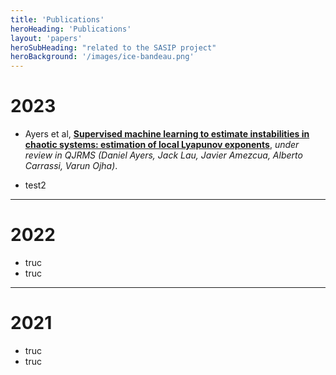 ```yaml
---
title: 'Publications'
heroHeading: 'Publications'
layout: 'papers'
heroSubHeading: "related to the SASIP project"
heroBackground: '/images/ice-bandeau.png'
---
```


# 2023
* Ayers et al, [**Supervised machine learning to estimate instabilities in chaotic systems: estimation of local Lyapunov exponents**](https://arxiv.org/abs/2202.04944), _under review in QJRMS (Daniel Ayers, Jack Lau, Javier Amezcua, Alberto Carrassi, Varun Ojha)_. 

* test2

---
# 2022
* truc
* truc

---
# 2021
* truc
* truc

